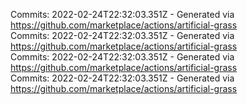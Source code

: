 Commits: 2022-02-24T22:32:03.351Z - Generated via https://github.com/marketplace/actions/artificial-grass
<br>
Commits: 2022-02-24T22:32:03.351Z - Generated via https://github.com/marketplace/actions/artificial-grass
<br>
Commits: 2022-02-24T22:32:03.351Z - Generated via https://github.com/marketplace/actions/artificial-grass
<br>
Commits: 2022-02-24T22:32:03.351Z - Generated via https://github.com/marketplace/actions/artificial-grass
<br>
